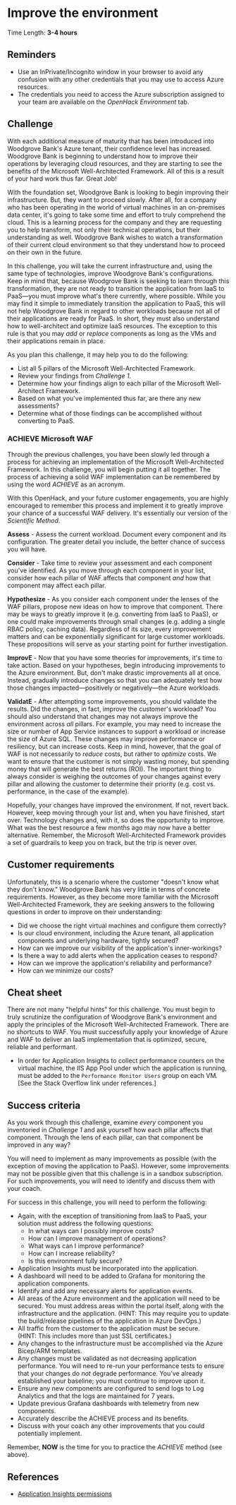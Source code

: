 # Improve the environment

Time Length: **3-4 hours**

## Reminders

* Use an InPrivate/Incognito window in your browser to avoid any confusion with any other credentials that you may use to access Azure resources.
* The credentials you need to access the Azure subscription assigned to your team are available on the _OpenHack Environment_ tab.

## Challenge

With each additional measure of maturity that has been introduced into Woodgrove Bank's Azure tenant, their confidence level has increased. Woodgrove Bank is beginning to understand how to improve their operations by leveraging cloud resources, and they are starting to see the benefits of the Microsoft Well-Architected Framework. All of this is a result of your hard work thus far. Great Job!

With the foundation set, Woodgrove Bank is looking to begin improving their infrastructure. But, they want to proceed slowly. After all, for a company who has been operating in the world of virtual machines in an on-premises data center, it's going to take some time and effort to truly comprehend the cloud. This is a learning process for the company and they are requesting you to help transform, not only their technical operations, but their understanding as well. Woodgrove Bank wishes to watch a transformation of their current cloud environment so that they understand how to proceed on their own in the future.

In this challenge, you will take the current infrastructure and, using the same type of technologies, improve Woodgrove Bank's configurations. Keep in mind that, because Woodgrove Bank is seeking to learn through this transformation, they are not ready to transition the application from IaaS to PaaS&mdash;you must improve what's there currently, where possible. While you may find it simple to immediately transition the application to PaaS, this will not help Woodgrove Bank in regard to other workloads because not all of their applications are ready for PaaS. In short, they must also understand how to well-architect and optimize IaaS resources. The exception to this rule is that you may _add_ or _replace_ components as long as the VMs and their applications remain in place.

As you plan this challenge, it may help you to do the following:

* List all 5 pillars of the Microsoft Well-Architected Framework.
* Review your findings from _Challenge 1_.
* Determine how your findings align to each pillar of the Microsoft Well-Architect Framework.
* Based on what you've implemented thus far, are there any new assessments?
* Determine what of those findings can be accomplished without converting to PaaS.

### ACHIEVE Microsoft WAF

Through the previous challenges, you have been slowly led through a process for achieving an implementation of the Microsoft Well-Architected Framework. In this challenge, you will begin putting it all together. The process of achieving a solid WAF implementation can be remembered by using the word _ACHIEVE_ as an acronym.

With this OpenHack, and your future customer engagements, you are highly encouraged to remember this process and implement it to greatly improve your chance of a successful WAF delivery. It's essentially our version of the _Scientific Method_.

**Assess** - Assess the current workload. Document every component and its configuration. The greater detail you include, the better chance of success you will have.

**Consider** - Take time to review your assessment and each component you've identified. As you move through each component in your list, consider how each pillar of WAF affects that component _and_ how that component may affect each pillar.

**Hypothesize** - As you consider each component under the lenses of the WAF pillars, propose new ideas on how to improve that component. There may be ways to greatly improve it (e.g. converting from IaaS to PaaS), or one could make improvements through small changes (e.g. adding a single RBAC policy, caching data). Regardless of its size, every improvement matters and can be exponentially significant for large customer workloads. These propositions will serve as your starting point for further investigation.

**ImprovE** - Now that you have some theories for improvements, it's time to take action. Based on your hypotheses, begin introducing improvements to the Azure environment. But, don't make drastic improvements all at once. Instead, gradually introduce changes so that you can adequately test how those changes impacted&mdash;positively or negatively&mdash;the Azure workloads.

**ValidatE** - After attempting some improvements, you should validate the results. Did the changes, in fact, improve the customer's workload? You should also understand that changes may not always improve the environment across _all_ pillars. For example, you may need to increase the size or number of App Service instances to support a workload or increase the size of Azure SQL. These changes may improve performance or resiliency, but can increase costs. Keep in mind, however, that the goal of WAF is not necessarily to _reduce_ costs, but rather to _optimize_ costs. We want to ensure that the customer is not simply wasting money, but spending money that will generate the best returns (ROI). The important thing to always consider is weighing the outcomes of your changes against every pillar and allowing the customer to determine their priority (e.g. cost vs. performance, in the case of the example).

Hopefully, your changes have improved the environment. If not, revert back. However, keep moving through your list and, when you have finished, start over. Technology changes and, with it, so does the opportunity to improve. What was the best resource a few months ago may now have a better alternative. Remember, the Microsoft Well-Architected Framework provides a set of guardrails to keep you on track, but the trip is never over.

## Customer requirements

Unfortunately, this is a scenario where the customer "doesn't know what they don't know." Woodgrove Bank has very little in terms of concrete requirements. However, as they become more familiar with the Microsoft Well-Architected Framework, they are seeking answers to the following questions in order to improve on their understanding:

* Did we choose the right virtual machines and configure them correctly?
* Is our cloud environment, including the Azure tenant, all application components and underlying hardware, tightly secured?
* How can we improve our visibility of the application's inner-workings?
* Is there a way to add alerts when the application ceases to respond?
* How can we improve the application's reliability and performance?
* How can we minimize our costs?

## Cheat sheet

There are not many "helpful hints" for this challenge. You must begin to truly scrutinize the configuration of Woodgrove Bank's environment and apply the principles of the Microsoft Well-Architected Framework. There are no shortcuts to WAF. You must successfully apply your knowledge of Azure and WAF to deliver an IaaS implementation that is optimized, secure, reliable and performant.

* In order for Application Insights to collect performance counters on the virtual machine, the IIS App Pool under which the application is running, must be added to the `Performance Monitor Users` group on each VM. \[See the Stack Overflow link under references.\]

## Success criteria

As you work through this challenge, examine _every_ component you inventoried in _Challenge 1_ and ask yourself how each pillar affects that component. Through the lens of each pillar, can that component be improved in any way?

You will need to implement as many improvements as possible (with the exception of moving the application to PaaS). However, some improvements may not be possible given that this challenge is in a sandbox subscription. For such improvements, you will need to identify and discuss them with your coach.

For success in this challenge, you will need to perform the following:

* Again, with the exception of transitioning from IaaS to PaaS, your solution must address the following questions:
    * In what ways can I possibly improve costs?
    * How can I improve management of operations?
    * What ways can I improve performance?
    * How can I increase reliability?
    * Is this environment fully secure?
* Application Insights must be incorporated into the application.
* A dashboard will need to be added to Grafana for monitoring the application components.
* Identify and add any necessary alerts for application events.
* All areas of the Azure environment and the application will need to be secured. You must address areas within the portal itself, along with the infrastructure and the application.
(HINT: This may require you to update the build/release pipelines of the application in Azure DevOps.)
* All traffic from the customer to the application must be secure.  
(HINT: This includes more than just SSL certificates.)
* Any changes to the infrastructure must be accomplished via the Azure Bicep/ARM templates.
* Any changes must be validated as not decreasing application performance. You will need to re-run your performance tests to ensure that your changes do _not_ degrade performance. You've already established your baseline; you must continue to improve upon it.
* Ensure any new components are configured to send logs to Log Analytics and that the logs are maintained for 7 years.
* Update previous Grafana dashboards with telemetry from new components.
* Accurately describe the ACHIEVE process and its benefits.
* Discuss with your coach any other improvements that you could potentially implement.

Remember, **NOW** is the time for you to practice the _ACHIEVE_ method (see above).

## References

* <a href="https://stackoverflow.com/questions/44124901/application-insight-monitor-doesnt-send-data-to-portal-due-to-insufficient-perm" target="_blank">Application Insights permissions</a>
